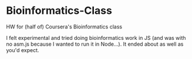 Bioinformatics-Class
====================

HW for (half of) Coursera's Bioinformatics class

I felt experimental and tried doing bioinformatics work in JS (and was with no asm.js because I wanted to run it in Node...). It ended about as well as you'd expect.

